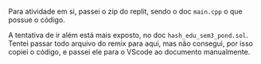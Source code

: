Para atividade em si, passei o zip do replit, sendo o doc `main.cpp` o que possue o código. 

A tentativa de ir além está mais exposto, no doc `hash_edu_sem3_pond.sol`. Tentei passar todo arquivo do remix para aqui, mas não consegui, por isso copiei o código, e passei ele para o VScode ao documento manualmente. 
